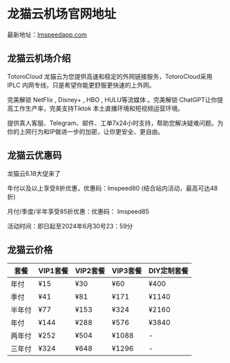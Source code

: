 # 龙猫云机场官网地址

最新地址：[lmspeedapp.com](https://lmspeed.co/register?aff=QURLrgdq)

## 龙猫云机场介绍

TotoroCloud 龙猫云为您提供高速和稳定的外网链接服务，TotoroCloud采用 IPLC 内网专线，只是希望你能更舒服更快速的上外网。

完美解锁 NetFlix , Disney+ , HBO , HULU等流媒体 。完美解锁 ChatGPT让你提高工作生产率，完美支持Tiktok 本土直播环境和短视频运营环境。

提供真人客服、Telegram、邮件、工单7x24小时支持，帮助您解决疑难问题。为你的上网行为和IP做进一步的加密，让你更安全、更自由。

## 龙猫云优惠码

龙猫云6.18大促来了

年付以及以上享受8折优惠，优惠码：lmspeed80 (结合站内活动，最高可达48折) 

月付/季度/半年享受85折优惠：优惠码： lmspeed85

活动时间：即日起至2024年6月30号23：59分

## 龙猫云价格

|套餐|VIP1套餐|VIP2套餐|VIP3套餐|DIY定制套餐|
|----|----|----|----|----|
|年付|¥15|¥30|¥60|¥400|
|季付|¥41|¥81|¥171|¥1140|
|半年付|¥77|¥153|¥324|¥2160|
|年付|¥144|¥288|¥576|¥3840 |
|两年付|¥252|¥504|¥1088|-|
|三年付|¥324|¥648|¥1296|-|
